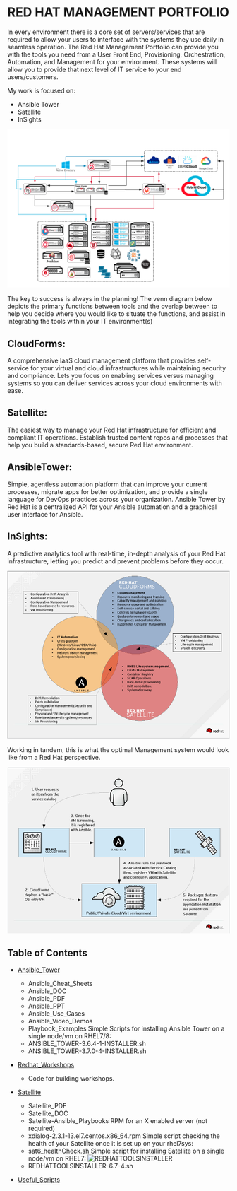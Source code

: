 # RED HAT MANAGEMENT PORTFOLIO
In every environment there is a core set of servers/services that are required to allow your users to interface with the systems they use daily in seamless operation. The Red Hat Management Portfolio can provide you with the tools you need from a User Front End, Provisioning, Orchestration, Automation, and Management for your environment. These systems will allow you to provide that next level of IT service to your end users/customers. 

My work is focused on: 
* Ansible Tower
* Satellite
* InSights

![Red_Hat_Management](./Red_Hat_Management.png)

The key to success is always in the planning! The venn diagram below depicts the primary functions between tools and the overlap between to help you decide where you would like to situate the functions, and assist in integrating the tools within your IT environment(s) 
## CloudForms: 
A comprehensive IaaS cloud management platform that provides self-service for your virtual and cloud infrastructures while maintaining security and compliance. Lets you focus on enabling services versus managing systems so you can deliver services across your cloud environments with ease.

## Satellite: 
The easiest way to manage your Red Hat infrastructure for efficient and compliant IT operations. Establish trusted content repos and processes that help you build a standards-based, secure Red Hat environment. 

## AnsibleTower: 
Simple, agentless automation platform that can improve your current processes, migrate apps for better optimization, and provide a single language for DevOps practices across your organization. Ansible Tower by Red Hat is a centralized API for your Ansible automation and a graphical user interface for Ansible.

## InSights: 
A predictive analytics tool with real-time, in-depth analysis of your Red Hat infrastructure, letting you predict and prevent problems before they occur.

![Portfolio_Overlap](./RedHat_Management_Portfolio.png)

Working in tandem, this is what the optimal Management system would look like from a Red Hat perspective.

![E2E_Management_Portfolio](./E2E_RedHat_Management_Portfolio.png)

## Table of Contents
* [Ansible_Tower](#Ansible_Tower)
  * Ansible_Cheat_Sheets
  * Ansible_DOC
  * Ansible_PDF
  * Ansible_PPT
  * Ansible_Use_Cases
  * Ansible_Video_Demos
  * Playbook_Examples
  Simple Scripts for installing Ansible Tower on a single node/vm on RHEL7/8:
  * ANSIBLE_TOWER-3.6.4-1-INSTALLER.sh
  * ANSIBLE_TOWER-3.7.0-4-INSTALLER.sh
  
* [Redhat_Workshops](#Redhat_Workshops)
  * Code for building workshops.

* [Satellite](#Satellite)
  * Satellite_PDF
  * Satellite_DOC
  * Satellite-Ansible_Playbooks
  RPM for an X enabled server (not required) 
  * xdialog-2.3.1-13.el7.centos.x86_64.rpm
  Simple script checking the health of your Satellite once it is set up on your rhel7sys:
  * sat6_healthCheck.sh
  Simple script for installing Satellite on a single node/vm on RHEL7:
![REDHATTOOLSINSTALLER](./PNG/REDHATTOOLSINSTALLER-6.7.png)
  * REDHATTOOLSINSTALLER-6.7-4.sh
  
* [Useful_Scripts](#Useful_Scripts)
